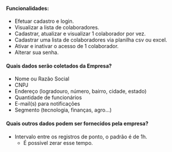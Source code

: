 #### Funcionalidades:
* Efetuar cadastro e login.
* Visualizar a lista de colaboradores.
* Cadastrar, atualizar e visualizar 1 colaborador por vez.
* Cadastrar uma lista de colaboradores via planilha csv ou excel.
* Ativar e inativar o acesso de 1 colaborador.
* Alterar sua senha.

#### Quais dados serão coletados da Empresa?
* Nome ou Razão Social
* CNPJ
* Endereço (logradouro, número, bairro, cidade, estado)
* Quantidade de funcionários
* E-mail(s) para notificações
* Segmento (tecnologia, finanças, agro...)

#### Quais outros dados podem ser fornecidos pela empresa?

* Intervalo entre os registros de ponto, o padrão é de 1h. 
  * É possivel zerar esse tempo.